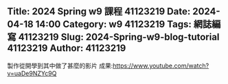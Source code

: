 Title: 2024 Spring w9 課程 41123219
Date: 2024-04-18 14:00
Category: w9 41123219
Tags: 網誌編寫 41123219
Slug: 2024-Spring-w9-blog-tutorial 41123219
Author: 41123219
---

<!-- PELICAN_END_SUMMARY -->
製作從開學到其中做了甚麼的影片
成果:https://www.youtube.com/watch?v=uaDe9NZYc9Q